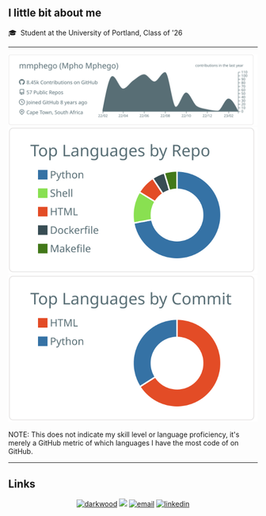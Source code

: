 ## I little bit about me

🎓 &nbsp;Student at the University of Portland, Class of '26

---

<p  align="center">
  <img src="https://raw.githubusercontent.com/ChrisYeet/ChrisYeet/master/profile-summary-card-output/default/0-profile-details.svg" alt="github stats"></br>
  <img src="https://raw.githubusercontent.com/ChrisYeet/ChrisYeet/master/profile-summary-card-output/default/1-repos-per-language.svg">
  <img src="https://raw.githubusercontent.com/ChrisYeet/ChrisYeet/master/profile-summary-card-output/default/2-most-commit-language.svg"></br></p>

NOTE: This does not indicate my skill level or language proficiency, it's merely a GitHub metric of which languages I have the most code of on GitHub.

---

## Links

<p align="center">
  <a href="https://chrisyeet.dev/"><img src="https://img.icons8.com/fluent/32/000000/domain.png" alt="darkwood"/></a>
  <a href= "https://banmenerd.com"><img src="https://img.icons8.com/windows/32/000000/dev.png"/></a>
  <a href="chris:chris@chrisyeet.dev"><img src="https://img.icons8.com/color/32/000000/gmail.png" alt="email"/></a>
  <a href="https://www.linkedin.com/in/christopher-yeet"><img src="https://img.icons8.com/color/32/000000/linkedin.png" alt="linkedin"/></a>
</p>
